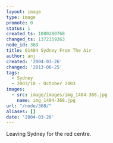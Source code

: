 ```yaml
---
layout: image
type: image
promote: 0
status: 1
created_ts: 1080280768
changed_ts: 1372159363
node_id: 368
title: 01404 Sydney From The Air
author: anj
created: '2004-03-26'
changed: '2013-06-25'
tags:
  - Sydney
  - 2003/10 - October 2003
images:
  - src: image/images/img_1404-368.jpg
    name: img_1404-368.jpg
url: "/node/368/"
aliases: []
date: '2004-03-26'
---
```

Leaving Sydney for the red centre.
